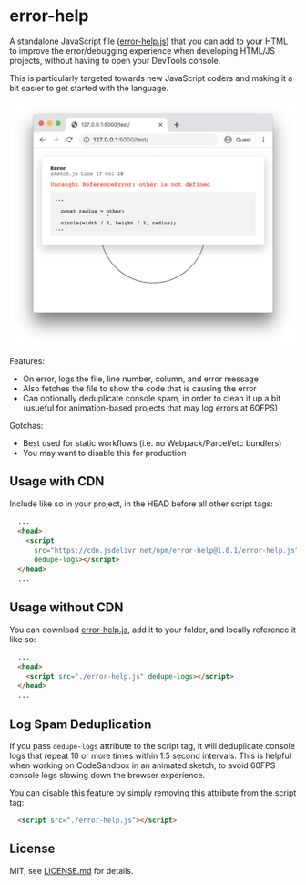# error-help

A standalone JavaScript file ([error-help.js](./error-help.js)) that you can add to your HTML to improve the error/debugging experience when developing HTML/JS projects, without having to open your DevTools console.

This is particularly targeted towards new JavaScript coders and making it a bit easier to get started with the language.

![error](./images/error.png)

Features:

- On error, logs the file, line number, column, and error message
- Also fetches the file to show the code that is causing the error
- Can optionally deduplicate console spam, in order to clean it up a bit (usueful for animation-based projects that may log errors at 60FPS)

Gotchas:

- Best used for static workflows (i.e. no Webpack/Parcel/etc bundlers)
- You may want to disable this for production

## Usage with CDN

Include like so in your project, in the HEAD before all other script tags:

```html
  ...
  <head>
    <script
      src="https://cdn.jsdelivr.net/npm/error-help@1.0.1/error-help.js" 
      dedupe-logs></script>
  </head>
  ...
```

## Usage without CDN

You can download [error-help.js](./error-help.js), add it to your folder, and locally reference it like so:

```html
  ...
  <head>
    <script src="./error-help.js" dedupe-logs></script>
  </head>
  ...
```

## Log Spam Deduplication

If you pass `dedupe-logs` attribute to the script tag, it will deduplicate console logs that repeat 10 or more times within 1.5 second intervals. This is helpful when working on CodeSandbox in an animated sketch, to avoid 60FPS console logs slowing down the browser experience.

You can disable this feature by simply removing this attribute from the script tag:

```html
  <script src="./error-help.js"></script>
```

## License

MIT, see [LICENSE.md](http://github.com/mattdesl/error-help/blob/master/LICENSE.md) for details.

